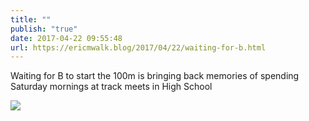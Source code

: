 ```yaml
---
title: ""
publish: "true"
date: 2017-04-22 09:55:48
url: https://ericmwalk.blog/2017/04/22/waiting-for-b.html
---
```


Waiting for B to start the 100m is bringing back memories of spending Saturday mornings at track meets in High School

![](https://ericmwalk.blog/uploads/2022/3078a2d2b5.jpg)
